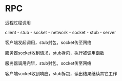 # RPC

远程过程调用

client - stub - socket - network - socket - stub - server

客户端发起调用，stub封包，socket传至网络

服务器socket收到请求，stub拆包，执行被调用函数

服务器调用完毕，stub封包，socket传至网络

客户端socket收到响应，stub拆包，读出结果继续其它工作
